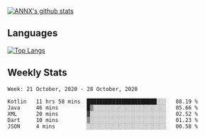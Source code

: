 [![ANNX's github stats](https://github-readme-stats.vercel.app/api?username=NXAN2901&count_private=true&show_icons=true&theme=vue)](https://github.com/NXAN2901)

## Languages
[![Top Langs](https://github-readme-stats.vercel.app/api/top-langs/?username=NXAN2901)](https://github.com/NXAN2901)

## Weekly Stats
<!--START_SECTION:waka-->
```text
Week: 21 October, 2020 - 28 October, 2020

Kotlin   11 hrs 58 mins  ██████████████████████░░░   88.19 % 
Java     46 mins         █▒░░░░░░░░░░░░░░░░░░░░░░░   05.66 % 
XML      20 mins         ▓░░░░░░░░░░░░░░░░░░░░░░░░   02.52 % 
Dart     10 mins         ▒░░░░░░░░░░░░░░░░░░░░░░░░   01.23 % 
JSON     4 mins          ░░░░░░░░░░░░░░░░░░░░░░░░░   00.58 % 
```
<!--END_SECTION:waka-->
